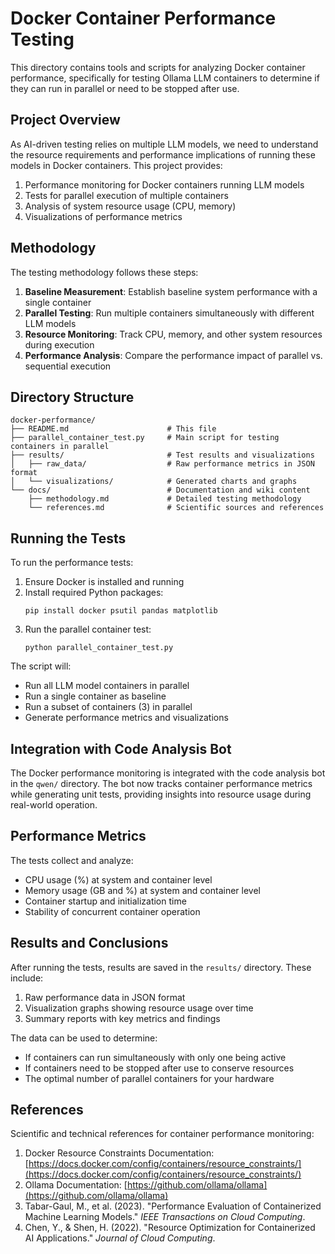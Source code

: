 # Docker Container Performance Testing

This directory contains tools and scripts for analyzing Docker container performance, specifically for testing Ollama LLM containers to determine if they can run in parallel or need to be stopped after use.

## Project Overview

As AI-driven testing relies on multiple LLM models, we need to understand the resource requirements and performance implications of running these models in Docker containers. This project provides:

1. Performance monitoring for Docker containers running LLM models
2. Tests for parallel execution of multiple containers
3. Analysis of system resource usage (CPU, memory)
4. Visualizations of performance metrics

## Methodology

The testing methodology follows these steps:

1. **Baseline Measurement**: Establish baseline system performance with a single container
2. **Parallel Testing**: Run multiple containers simultaneously with different LLM models
3. **Resource Monitoring**: Track CPU, memory, and other system resources during execution
4. **Performance Analysis**: Compare the performance impact of parallel vs. sequential execution

## Directory Structure

```
docker-performance/
├── README.md                      # This file
├── parallel_container_test.py     # Main script for testing containers in parallel
├── results/                       # Test results and visualizations
│   ├── raw_data/                  # Raw performance metrics in JSON format
│   └── visualizations/            # Generated charts and graphs
└── docs/                          # Documentation and wiki content
    ├── methodology.md             # Detailed testing methodology
    └── references.md              # Scientific sources and references
```

## Running the Tests

To run the performance tests:

1. Ensure Docker is installed and running
2. Install required Python packages:
   ```
   pip install docker psutil pandas matplotlib
   ```
3. Run the parallel container test:
   ```
   python parallel_container_test.py
   ```

The script will:
- Run all LLM model containers in parallel
- Run a single container as baseline
- Run a subset of containers (3) in parallel
- Generate performance metrics and visualizations

## Integration with Code Analysis Bot

The Docker performance monitoring is integrated with the code analysis bot in the `qwen/` directory. The bot now tracks container performance metrics while generating unit tests, providing insights into resource usage during real-world operation.

## Performance Metrics

The tests collect and analyze:

- CPU usage (%) at system and container level
- Memory usage (GB and %) at system and container level
- Container startup and initialization time
- Stability of concurrent container operation

## Results and Conclusions

After running the tests, results are saved in the `results/` directory. These include:

1. Raw performance data in JSON format
2. Visualization graphs showing resource usage over time
3. Summary reports with key metrics and findings

The data can be used to determine:
- If containers can run simultaneously with only one being active
- If containers need to be stopped after use to conserve resources
- The optimal number of parallel containers for your hardware

## References

Scientific and technical references for container performance monitoring:

1. Docker Resource Constraints Documentation: [https://docs.docker.com/config/containers/resource_constraints/](https://docs.docker.com/config/containers/resource_constraints/)
2. Ollama Documentation: [https://github.com/ollama/ollama](https://github.com/ollama/ollama)
3. Tabar-Gaul, M., et al. (2023). "Performance Evaluation of Containerized Machine Learning Models." *IEEE Transactions on Cloud Computing*.
4. Chen, Y., & Shen, H. (2022). "Resource Optimization for Containerized AI Applications." *Journal of Cloud Computing*.